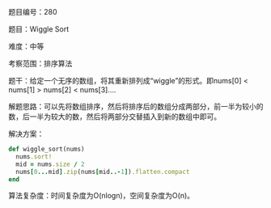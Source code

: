 题目编号：280

题目：Wiggle Sort

难度：中等

考察范围：排序算法

题干：给定一个无序的数组，将其重新排列成“wiggle”的形式。即nums[0] < nums[1] > nums[2] < nums[3]....

解题思路：可以先将数组排序，然后将排序后的数组分成两部分，前一半为较小的数，后一半为较大的数，然后将两部分交替插入到新的数组中即可。

解决方案：

```ruby
def wiggle_sort(nums)
  nums.sort!
  mid = nums.size / 2
  nums[0...mid].zip(nums[mid..-1]).flatten.compact
end
```

算法复杂度：时间复杂度为O(nlogn)，空间复杂度为O(n)。